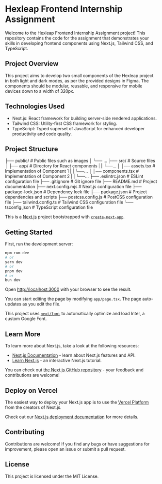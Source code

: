 # Hexleap Frontend Internship Assignment

Welcome to the Hexleap Frontend Internship Assignment project! This repository contains the code for the assignment that demonstrates your skills in developing frontend components using Next.js, Tailwind CSS, and TypeScript.

## Project Overview

This project aims to develop two small components of the Hexleap project in both light and dark modes, as per the provided designs in Figma. The components should be modular, reusable, and responsive for mobile devices down to a width of 320px.

## Technologies Used

- Next.js: React framework for building server-side rendered applications.
- Tailwind CSS: Utility-first CSS framework for styling.
- TypeScript: Typed superset of JavaScript for enhanced developer productivity and code quality.

## Project Structure

├── public/ # Public files such as images
│ └── ...
├── src/ # Source files
│ ├── app/ # Directory for React components
| | └──...
│ │── assets.tsx # Implementation of Component 1
| | └──...
│ │── components.tsx # Implementation of Component 2
| | └──...
├── .eslintrc.json # ESLint configuration file
├── .gitignore # Git ignore file
├── README.md # Project documentation
├── next.config.mjs # Next.js configuration file
├── package-lock.json # Dependency lock file
├── package.json # Project dependencies and scripts
├── postcss.config.js # PostCSS configuration file
├── tailwind.config.ts # Tailwind CSS configuration file
└── tsconfig.json # TypeScript configuration file


This is a [Next.js](https://nextjs.org/) project bootstrapped with [`create-next-app`](https://github.com/vercel/next.js/tree/canary/packages/create-next-app).

## Getting Started

First, run the development server:

```bash
npm run dev
# or
yarn dev
# or
pnpm dev
# or
bun dev
```

Open [http://localhost:3000](http://localhost:3000) with your browser to see the result.

You can start editing the page by modifying `app/page.tsx`. The page auto-updates as you edit the file.

This project uses [`next/font`](https://nextjs.org/docs/basic-features/font-optimization) to automatically optimize and load Inter, a custom Google Font.

## Learn More

To learn more about Next.js, take a look at the following resources:

- [Next.js Documentation](https://nextjs.org/docs) - learn about Next.js features and API.
- [Learn Next.js](https://nextjs.org/learn) - an interactive Next.js tutorial.

You can check out [the Next.js GitHub repository](https://github.com/vercel/next.js/) - your feedback and contributions are welcome!

## Deploy on Vercel

The easiest way to deploy your Next.js app is to use the [Vercel Platform](https://vercel.com/new?utm_medium=default-template&filter=next.js&utm_source=create-next-app&utm_campaign=create-next-app-readme) from the creators of Next.js.

Check out our [Next.js deployment documentation](https://nextjs.org/docs/deployment) for more details.

## Contributing

Contributions are welcome! If you find any bugs or have suggestions for improvement, please open an issue or submit a pull request.

## License

This project is licensed under the MIT License.
